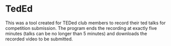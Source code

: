 # TedEd
This was a tool created for TEDed club members to record their ted talks for competition submission. The program ends the recording at exactly five minutes (talks can be no longer than 5 minutes)
and downloads the recorded video to be submitted. 
